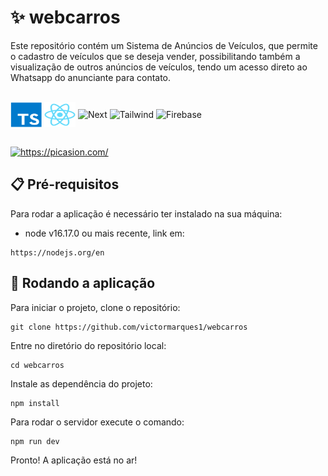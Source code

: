 # ✨ webcarros

Este repositório contém um Sistema de Anúncios de Veículos, que permite o cadastro de veículos que se deseja vender, possibilitando também a visualização de outros anúncios de veículos, tendo um acesso direto ao Whatsapp do anunciante para contato.

<p class="center-div">
  <div style="display: inline_block"><br>
   <img align="center" alt="Ts" height="40" width="50" src="https://raw.githubusercontent.com/devicons/devicon/master/icons/typescript/typescript-plain.svg">
   <img align="center" alt="React" height="40" width="50" src="https://raw.githubusercontent.com/devicons/devicon/master/icons/react/react-original.svg">
    <img align="center" alt="Next" height="40" width="50" src="https://cdn.jsdelivr.net/gh/devicons/devicon/icons/nextjs/nextjs-line.svg" />
   <img align="center" alt="Tailwind" height="40" width="50" src="https://cdn.jsdelivr.net/gh/devicons/devicon/icons/tailwindcss/tailwindcss-plain.svg">
     <img align="center" alt="Firebase" height="40" width="50" src="https://cdn.jsdelivr.net/gh/devicons/devicon/icons/firebase/firebase-plain.svg">
</div>
</p>
<br>
<a href="https://picasion.com/"><img src="https://i.picasion.com/pic92/95596ad8c06a05b06f1ba929798cb8b9.gif" width="450" height="466" border="0" alt="https://picasion.com/" /></a><br /><a href="https://picasion.com/"></a>


## 📋 Pré-requisitos

Para rodar a aplicação é necessário ter instalado na sua máquina:

- node v16.17.0 ou mais recente, link em:
```
https://nodejs.org/en
```

## 🚀 Rodando a aplicação

Para iniciar o projeto, clone o repositório:

```
git clone https://github.com/victormarques1/webcarros
```

Entre no diretório do repositório local:

```
cd webcarros
```

Instale as dependência do projeto:

```
npm install
```

Para rodar o servidor execute o comando: 

```
npm run dev
```

Pronto! A aplicação está no ar!

